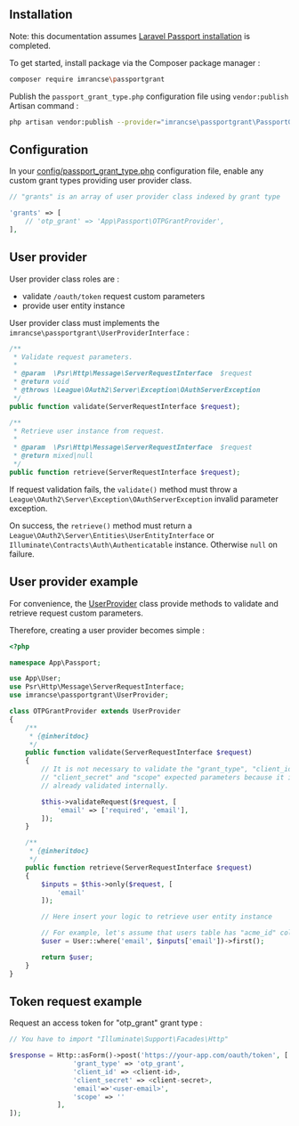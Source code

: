 ## Installation

Note: this documentation assumes [Laravel Passport installation](https://laravel.com/docs/master/passport#introduction) is completed.

To get started, install package via the Composer package manager :

```bash
composer require imrancse\passportgrant
```

Publish the `passport_grant_type.php` configuration file using `vendor:publish` Artisan command :

```bash
php artisan vendor:publish --provider="imrancse\passportgrant\PassportGrantServiceProvider" --tag="config"
```

## Configuration

In your [config/passport_grant_type.php](https://github.com/imrancse94/passport-custom-grant-type/blob/master/config/passport_grant_type.php) configuration file, enable any custom grant types providing user provider class.

```php
// "grants" is an array of user provider class indexed by grant type

'grants' => [
    // 'otp_grant' => 'App\Passport\OTPGrantProvider',
],
```

## User provider

User provider class roles are :

* validate `/oauth/token` request custom parameters
* provide user entity instance

User provider class must implements the `imrancse\passportgrant\UserProviderInterface` :

```php
/**
 * Validate request parameters.
 *
 * @param  \Psr\Http\Message\ServerRequestInterface  $request
 * @return void
 * @throws \League\OAuth2\Server\Exception\OAuthServerException
 */
public function validate(ServerRequestInterface $request);

/**
 * Retrieve user instance from request.
 *
 * @param  \Psr\Http\Message\ServerRequestInterface  $request
 * @return mixed|null
 */
public function retrieve(ServerRequestInterface $request);
```

If request validation fails, the `validate()` method must throw a `League\OAuth2\Server\Exception\OAuthServerException` invalid parameter exception.

On success, the `retrieve()` method must return a `League\OAuth2\Server\Entities\UserEntityInterface` or `Illuminate\Contracts\Auth\Authenticatable` instance. Otherwise `null` on failure.

## User provider example

For convenience, the [UserProvider](https://github.com/imrancse94/passport-custom-grant-type/blob/master/src/UserProvider.php) class provide methods to validate and retrieve request custom parameters.

Therefore, creating a user provider becomes simple :

```php
<?php

namespace App\Passport;

use App\User;
use Psr\Http\Message\ServerRequestInterface;
use imrancse\passportgrant\UserProvider;

class OTPGrantProvider extends UserProvider
{
    /**
     * {@inheritdoc}
     */
    public function validate(ServerRequestInterface $request)
    {
        // It is not necessary to validate the "grant_type", "client_id",
        // "client_secret" and "scope" expected parameters because it is
        // already validated internally.

        $this->validateRequest($request, [
            'email' => ['required', 'email'],
        ]);
    }

    /**
     * {@inheritdoc}
     */
    public function retrieve(ServerRequestInterface $request)
    {
        $inputs = $this->only($request, [
            'email'
        ]);

        // Here insert your logic to retrieve user entity instance

        // For example, let's assume that users table has "acme_id" column
        $user = User::where('email', $inputs['email'])->first();

        return $user;
    }
}
```

## Token request example

Request an access token for "otp_grant" grant type :

```php
// You have to import "Illuminate\Support\Facades\Http"

$response = Http::asForm()->post('https://your-app.com/oauth/token', [
                'grant_type' => 'otp_grant',
                'client_id' => <client-id>,
                'client_secret' => <client-secret>,
                'email'=>'<user-email>',
                'scope' => ''
            ],
]);
```

